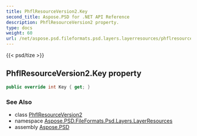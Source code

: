 ```yaml
---
title: PhflResourceVersion2.Key
second_title: Aspose.PSD for .NET API Reference
description: PhflResourceVersion2 property. 
type: docs
weight: 60
url: /net/aspose.psd.fileformats.psd.layers.layerresources/phflresourceversion2/key/
---
```

{{< psd/tize >}}
## PhflResourceVersion2.Key property

```csharp
public override int Key { get; }
```

### See Also

* class [PhflResourceVersion2](../)
* namespace [Aspose.PSD.FileFormats.Psd.Layers.LayerResources](../../phflresourceversion2/)
* assembly [Aspose.PSD](../../../)


